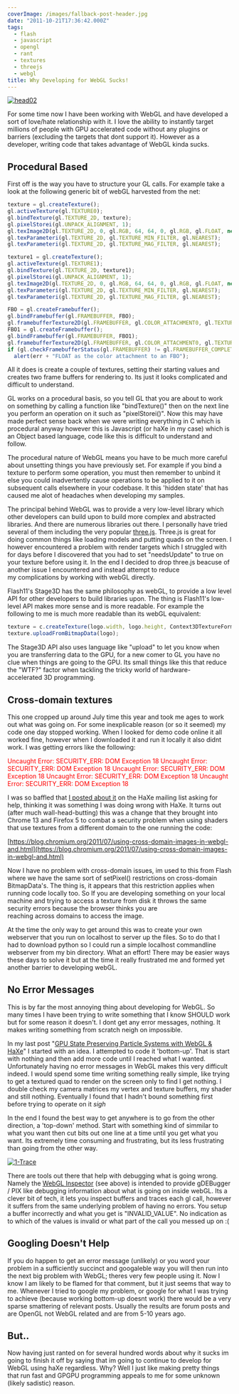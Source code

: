 ```yaml
---
coverImage: /images/fallback-post-header.jpg
date: "2011-10-21T17:36:42.000Z"
tags:
  - flash
  - javascript
  - opengl
  - rant
  - textures
  - threejs
  - webgl
title: Why Developing for WebGL Sucks!
---
```


[![](/wp-content/uploads/2011/10/head02.png "head02")](/wp-content/uploads/2011/10/head02.png)

For some time now I have been working with WebGL and have developed a sort of love/hate relationship with it. I love the ability to instantly target millions of people with GPU accelerated code without any plugins or barriers (excluding the targets that dont support it). However as a developer, writing code that takes advantage of WebGL kinda sucks.

<!-- more -->

## Procedural Based

First off is the way you have to structure your GL calls. For example take a look at the following generic bit of webGL harvested from the net:

```js
texture = gl.createTexture();
gl.activeTexture(gl.TEXTURE0);
gl.bindTexture(gl.TEXTURE_2D, texture);
gl.pixelStorei(gl.UNPACK_ALIGNMENT, 1);
gl.texImage2D(gl.TEXTURE_2D, 0, gl.RGB, 64, 64, 0, gl.RGB, gl.FLOAT, new Float32Array(pix));
gl.texParameteri(gl.TEXTURE_2D, gl.TEXTURE_MIN_FILTER, gl.NEAREST);
gl.texParameteri(gl.TEXTURE_2D, gl.TEXTURE_MAG_FILTER, gl.NEAREST);

texture1 = gl.createTexture();
gl.activeTexture(gl.TEXTURE1);
gl.bindTexture(gl.TEXTURE_2D, texture1);
gl.pixelStorei(gl.UNPACK_ALIGNMENT, 1);
gl.texImage2D(gl.TEXTURE_2D, 0, gl.RGB, 64, 64, 0, gl.RGB, gl.FLOAT, new Float32Array(pix1));
gl.texParameteri(gl.TEXTURE_2D, gl.TEXTURE_MIN_FILTER, gl.NEAREST);
gl.texParameteri(gl.TEXTURE_2D, gl.TEXTURE_MAG_FILTER, gl.NEAREST);

FBO = gl.createFramebuffer();
gl.bindFramebuffer(gl.FRAMEBUFFER, FBO);
gl.framebufferTexture2D(gl.FRAMEBUFFER, gl.COLOR_ATTACHMENT0, gl.TEXTURE_2D, texture, 0);
FBO1 = gl.createFramebuffer();
gl.bindFramebuffer(gl.FRAMEBUFFER, FBO1);
gl.framebufferTexture2D(gl.FRAMEBUFFER, gl.COLOR_ATTACHMENT0, gl.TEXTURE_2D, texture1, 0);
if (gl.checkFramebufferStatus(gl.FRAMEBUFFER) != gl.FRAMEBUFFER_COMPLETE)
  alert(err + "FLOAT as the color attachment to an FBO");
```

All it does is create a couple of textures, setting their starting values and creates two frame buffers for rendering to. Its just it looks complicated and difficult to understand.

GL works on a procedural basis, so you tell GL that you are about to work on something by calling a function like "bindTexture()" then on the next line you perform an operation on it such as "pixelStorei()". Now this may have made perfect sense back when we were writing everything in C which is procedural anyway however this is Javascript (or haXe in my case) which is an Object based language, code like this is difficult to understand and follow.

The procedural nature of WebGL means you have to be much more careful about unsetting things you have previously set. For example if you bind a texture to perform some operation, you must then remember to unbind it else you could inadvertently cause operations to be applied to it on subsequent calls elsewhere in your codebase. It this 'hidden state' that has caused me alot of headaches when developing my samples.

The principal behind WebGL was to provide a very low-level library which other developers can build upon to build more complex and abstracted libraries. And there are numerous libraries out there. I personally have tried several of them including the very popular [three.js](https://github.com/mrdoob/three.js/). Three.js is great for doing common things like loading models and putting quads on the screen. I however encountered a problem with render targets which I struggled with for days before I discovered that you had to set "needsUpdate" to true on your texture before using it. In the end I decided to drop three.js beacuse of another issue I encountered and instead attempt to reduce my complications by working with webGL directly.

Flash11's Stage3D has the same philosophy as webGL, to provide a low level API for other developers to build libraries upon. The thing is Flash11's low-level API makes more sense and is more readable. For example the following to me is much more readable than its webGL equivalent:

```js
texture = c.createTexture(logo.width, logo.height, Context3DTextureFormat.BGRA, false);
texture.uploadFromBitmapData(logo);
```

The Stage3D API also uses language like "upload" to let you know when you are transferring data to the GPU, for a new comer to GL you have no clue when things are going to the GPU. Its small things like this that reduce the "WTF?" factor when tackling the tricky world of hardware-accelerated 3D programming.

## Cross-domain textures

This one cropped up around July time this year and took me ages to work out what was going on. For some inexplicable reason (or so it seemed) my code one day stopped working. When I looked for demo code online it all worked fine, however when I downloaded it and run it locally it also didnt work. I was getting errors like the following:

<span style="color: #ff0000;">Uncaught Error: SECURITY_ERR: DOM Exception 18</span>
<span style="color: #ff0000;">Uncaught Error: SECURITY_ERR: DOM Exception 18</span>
<span style="color: #ff0000;">Uncaught Error: SECURITY_ERR: DOM Exception 18</span>
<span style="color: #ff0000;">Uncaught Error: SECURITY_ERR: DOM Exception 18</span>
<span style="color: #ff0000;">Uncaught Error: SECURITY_ERR: DOM Exception 18 </span>

I was so baffled that [I posted about it](https://haxe.1354130.n2.nabble.com/WebGL-amp-Textures-td6638378.html) on the HaXe mailing list asking for help, thinking it was something I was doing wrong with HaXe. It turns out (after much wall-head-butting) this was a change that they brought into Chrome 13 and Firefox 5 to combat a security problem when using shaders that use textures from a different domain to the one running the code:

[https://blog.chromium.org/2011/07/using-cross-domain-images-in-webgl-and.html](https://blog.chromium.org/2011/07/using-cross-domain-images-in-webgl-and.html)

Now I have no problem with cross-domain issues, im used to this from Flash where we have the same sort of setPixel() restrictions on cross-domain BitmapData's. The thing is, it appears that this restriction applies when running code locally too. So If you are developing something on your local machine and trying to access a texture from disk it throws the same security errors because the browser thinks you are reaching across domains to access the image.

At the time the only way to get around this was to create your own webserver that you run on localhost to server up the files. So to do that I had to download python so I could run a simple localhost commandline webserver from my bin directory. What an effort! There may be easier ways these days to solve it but at the time it really frustrated me and formed yet another barrier to developing webGL.

## No Error Messages

This is by far the most annoying thing about developing for WebGL. So many times I have been trying to write something that I know SHOULD work but for some reason it doesn't. I dont get any error messages, nothing. It makes writing something from scratch neigh on impossible.

In my last post "[GPU State Preserving Particle Systems with WebGL &amp; HaXe](/posts/gpu-state-preserving-particle-systems-with-webgl-haxe/)" I started with an idea. I attempted to code it 'bottom-up'. That is start with nothing and then add more code until I reached what I wanted. Unfortunately having no error messages in WebGL makes this very difficult indeed. I would spend some time writing something really simple, like trying to get a textured quad to render on the screen only to find I get nothing. I double check my camera matrices my vertex and texture buffers, my shader and still nothing. Eventually I found that I hadn't bound something first before trying to operate on it _sigh_

In the end I found the best way to get anywhere is to go from the other direction, a 'top-down' method. Start with something kind of simmilar to what you want then cut bits out one line at a time until you get what you want. Its extremely time consuming and frustrating, but its less frustrating than going from the other way.

[![](/wp-content/uploads/2011/10/1-Trace.gif "1-Trace")](/wp-content/uploads/2011/10/1-Trace.gif)

There are tools out there that help with debugging what is going wrong. Namely the [WebGL Inspector](https://www.google.co.uk/url?sa=t&rct=j&q=webgl%20inspector&source=web&cd=1&ved=0CBwQFjAA&url=http%3A%2F%2Fbenvanik.github.com%2FWebGL-Inspector%2F&ei=9EWhTsHdAtSJhQe7hv3jBA&usg=AFQjCNElgWdAeKcNOnrDFrSnr6rbCLUcWg) (see above) is intended to provide gDEBugger / PIX like debugging information about what is going on inside webGL. Its a clever bit of tech, it lets you inspect buffers and traces each gl call, however it suffers from the same underlying problem of having no errors. You setup a buffer incorrectly and what you get is "INVALID_VALUE". No indication as to which of the values is invalid or what part of the call you messed up on :(

## Googling Doesn't Help

If you do happen to get an error message (unlikely) or you word your problem in a sufficiently succinct and googaleble way you will then run into the next big problem with WebGL; theres very few people using it. Now I know I am likely to be flamed for that comment, but it just seems that way to me. Whenever I tried to google my problem, or google for what I was trying to achieve (because working bottom-up doesnt work) there would be a very sparse smattering of relevant posts. Usually the results are forum posts and are OpenGL not WebGL related and are from 5-10 years ago.

## But..

Now having just ranted on for several hundred words about why it sucks im going to finish it off by saying that im going to continue to develop for WebGL using haXe regardless. Why? Well I just like making pretty things that run fast and GPGPU programming appeals to me for some unknown (likely sadistic) reason.
